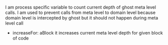 I am process specific variable to count current depth of ghost meta level calls.
I am used to prevent calls from meta level to domain level because domain level is intercepted by ghost but it should not happen during meta level call

- increaseFor: aBlock
it  increases current meta level depth for given block of code